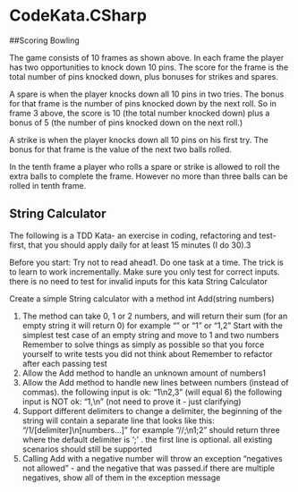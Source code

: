 # CodeKata.CSharp

##Scoring Bowling

The game consists of 10 frames as shown above.  In each frame the player has
two opportunities to knock down 10 pins.  The score for the frame is the total
number of pins knocked down, plus bonuses for strikes and spares.

A spare is when the player knocks down all 10 pins in two tries.  The bonus for
that frame is the number of pins knocked down by the next roll.  So in frame 3
above, the score is 10 (the total number knocked down) plus a bonus of 5 (the
number of pins knocked down on the next roll.)

A strike is when the player knocks down all 10 pins on his first try.  The bonus
for that frame is the value of the next two balls rolled.

In the tenth frame a player who rolls a spare or strike is allowed to roll the extra
balls to complete the frame.  However no more than three balls can be rolled in
tenth frame.


## String Calculator

The following is a TDD Kata- an exercise in coding, refactoring and test-first, that you should apply daily for at least 15 minutes (I do 30).3

Before you start: 
Try not to read ahead1.
Do one task at a time. The trick is to learn to work incrementally.
Make sure you only test for correct inputs. there is no need to test for invalid inputs for this kata
String Calculator

Create a simple String calculator with a method int Add(string numbers)
1. The method can take 0, 1 or 2 numbers, and will return their sum (for an empty string it will return 0) for example “” or “1” or “1,2”
Start with the simplest test case of an empty string and move to 1 and two numbers
Remember to solve things as simply as possible so that you force yourself to write tests you did not think about
Remember to refactor after each passing test
1. Allow the Add method to handle an unknown amount of numbers1
1. Allow the Add method to handle new lines between numbers (instead of commas).
the following input is ok:  “1\n2,3”  (will equal 6)
the following input is NOT ok:  “1,\n” (not need to prove it - just clarifying)
1. Support different delimiters
to change a delimiter, the beginning of the string will contain a separate line that looks like this:   “/1/[delimiter]\n[numbers…]” for example “//;\n1;2” should return three where the default delimiter is ‘;’ .
the first line is optional. all existing scenarios should still be supported
1. Calling Add with a negative number will throw an exception “negatives not allowed” - and the negative that was passed.if there are multiple negatives, show all of them in the exception message
